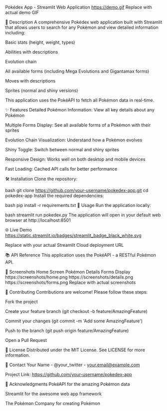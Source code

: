 Pokédex App - Streamlit Web Application
https://demo.gif Replace with actual demo GIF

📝 Description
A comprehensive Pokédex web application built with Streamlit that allows users to search for any Pokémon and view detailed information including:

Basic stats (height, weight, types)

Abilities with descriptions

Evolution chain

All available forms (including Mega Evolutions and Gigantamax forms)

Moves with descriptions

Sprites (normal and shiny versions)

This application uses the PokéAPI to fetch all Pokémon data in real-time.

✨ Features
Detailed Pokémon Information: View all key details about any Pokémon

Multiple Forms Display: See all available forms of a Pokémon with their sprites

Evolution Chain Visualization: Understand how a Pokémon evolves

Shiny Toggle: Switch between normal and shiny sprites

Responsive Design: Works well on both desktop and mobile devices

Fast Loading: Cached API calls for better performance

🛠️ Installation
Clone the repository:

bash
git clone https://github.com/your-username/pokedex-app.git
cd pokedex-app
Install the required dependencies:

bash
pip install -r requirements.txt
🚀 Usage
Run the application locally:

bash
streamlit run pokedex.py
The application will open in your default web browser at http://localhost:8501

🌐 Live Demo
https://static.streamlit.io/badges/streamlit_badge_black_white.svg

Replace with your actual Streamlit Cloud deployment URL

📚 API Reference
This application uses the PokéAPI - a RESTful Pokémon API.

📸 Screenshots
Home Screen	Pokémon Details	Forms Display
https://screenshots/home.png	https://screenshots/details.png	https://screenshots/forms.png
Replace with actual screenshots

🤝 Contributing
Contributions are welcome! Please follow these steps:

Fork the project

Create your feature branch (git checkout -b feature/AmazingFeature)

Commit your changes (git commit -m 'Add some AmazingFeature')

Push to the branch (git push origin feature/AmazingFeature)

Open a Pull Request

📜 License
Distributed under the MIT License. See LICENSE for more information.

📧 Contact
Your Name - @your_twitter - your.email@example.com

Project Link: https://github.com/your-username/pokedex-app

🙏 Acknowledgments
PokéAPI for the amazing Pokémon data

Streamlit for the awesome web app framework

The Pokémon Company for creating Pokémon


